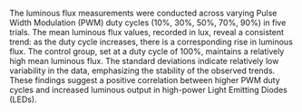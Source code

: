 The luminous flux measurements were conducted across varying Pulse Width Modulation (PWM) duty cycles (10%, 30%, 50%, 70%, 90%) in five trials. The mean luminous flux values, recorded in lux, reveal a consistent trend: as the duty cycle increases, there is a corresponding rise in luminous flux. The control group, set at a duty cycle of 100%, maintains a relatively high mean luminous flux. The standard deviations indicate relatively low variability in the data, emphasizing the stability of the observed trends. These findings suggest a positive correlation between higher PWM duty cycles and increased luminous output in high-power Light Emitting Diodes (LEDs).
